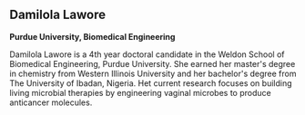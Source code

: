 ## Damilola Lawore
**Purdue University, Biomedical Engineering**

Damilola Lawore is a 4th year doctoral candidate in the Weldon School of Biomedical Engineering, Purdue University. She earned her master's degree in chemistry from Western Illinois University and her bachelor's degree from The University of Ibadan, Nigeria. Het current research focuses on building living microbial therapies by engineering vaginal microbes to produce anticancer molecules.